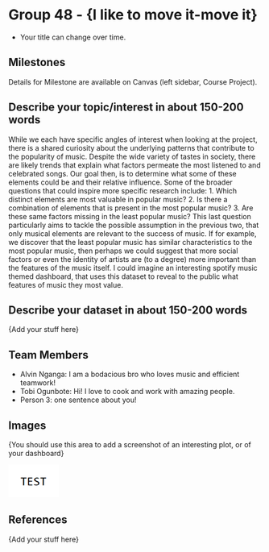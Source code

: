 # Group 48 - {I like to move it-move it}

- Your title can change over time.

## Milestones

Details for Milestone are available on Canvas (left sidebar, Course Project).

## Describe your topic/interest in about 150-200 words

While we each have specific angles of interest when looking at the project, there is a shared curiosity about the underlying patterns that contribute to the popularity of music. Despite the wide variety of tastes in society, there are likely trends that explain what factors permeate the most listened to and celebrated songs. Our goal then, is to determine what some of these elements could be and their relative influence. Some of the broader questions that could inspire more specific research include: 1. Which distinct elements are most valuable in popular music?  2. Is there a combination of elements that is present in the most popular music? 3. Are these same factors missing in the least popular music? This last question particularly aims to tackle the possible assumption in the previous two, that only musical elements are relevant to the success of music. If for example, we discover that the least popular music has similar characteristics to the most popular music, then perhaps we could suggest that more social factors or even the identity of artists are (to a degree) more important than the features of the music itself. I could imagine an interesting spotify music themed dashboard, that uses this dataset to reveal to the public what features of music they most value.

## Describe your dataset in about 150-200 words

{Add your stuff here}

## Team Members

- Alvin Nganga: I am a bodacious bro who loves music and efficient teamwork!
- Tobi Ogunbote: Hi! I love to cook and work with amazing people. 
- Person 3: one sentence about you!

## Images

{You should use this area to add a screenshot of an interesting plot, or of your dashboard}

<img src ="images/test.png" width="100px">

## References

{Add your stuff here}



